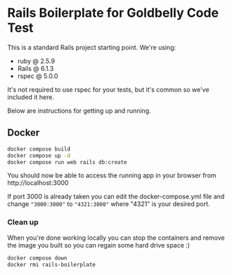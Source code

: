 # Rails Boilerplate for Goldbelly Code Test

This is a standard Rails project starting point. We're using:

- ruby @ 2.5.9
- Rails @ 6.1.3
- rspec @ 5.0.0

It's not required to use rspec for your tests, but it's common so we've included it here.

Below are instructions for getting up and running.

## Docker

```bash
docker compose build
docker compose up -d
docker compose run web rails db:create
```

You should now be able to access the running app in your browser from http://localhost:3000

If port 3000 is already taken you can edit the docker-compose.yml file and change `"3000:3000"` to `"4321:3000"` where "4321" is your desired port.

### Clean up

When you're done working locally you can stop the containers and remove the image you built so you can regain some hard drive space :)

```bash
docker compose down
docker rmi rails-boilerplate
```


